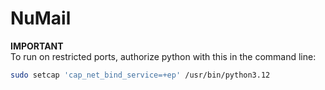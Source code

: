 # NuMail

**IMPORTANT**  
To run on restricted ports, authorize python with this in the command line:
```bash
sudo setcap 'cap_net_bind_service=+ep' /usr/bin/python3.12
```